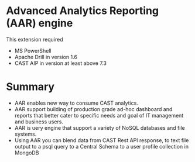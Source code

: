 # Advanced Analytics Reporting (AAR) engine

This extension required 
* MS PowerShell
* Apache Drill in version 1.6
* CAST AIP in version at least above 7.3

# Summary

* AAR enables new way to consume CAST analytics. 
* AAR support building of production grade ad-hoc dashboard and reports that better cater to specific needs and goal of IT management and business users.
* AAR is uery engine that support a variety of NoSQL databases and file systems. 
* Using AAR you can blend data from CAST Rest API response, to text file output to a psql query to a Central Schema to a user profile collection in MongoDB
